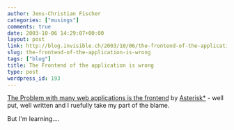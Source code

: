 ```yaml
---
author: Jens-Christian Fischer
categories: ["musings"]
comments: true
date: 2003-10-06 14:29:07+00:00
layout: post
link: http://blog.invisible.ch/2003/10/06/the-frontend-of-the-application-is-wrong/
slug: the-frontend-of-the-application-is-wrong
tags: ["blog"]
title: The Frontend of the application is wrong
type: post
wordpress_id: 193
---
```


[The Problem with many web applications is the frontend](http://www.7nights.com/asterisk/archives/the_problem_with_many_web_applications_is_the_frontend.php#532) by [Asterisk*](http://www.7nights.com/asterisk/) - well put, well written and I ruefully take my part of the blame.

But I'm learning....
